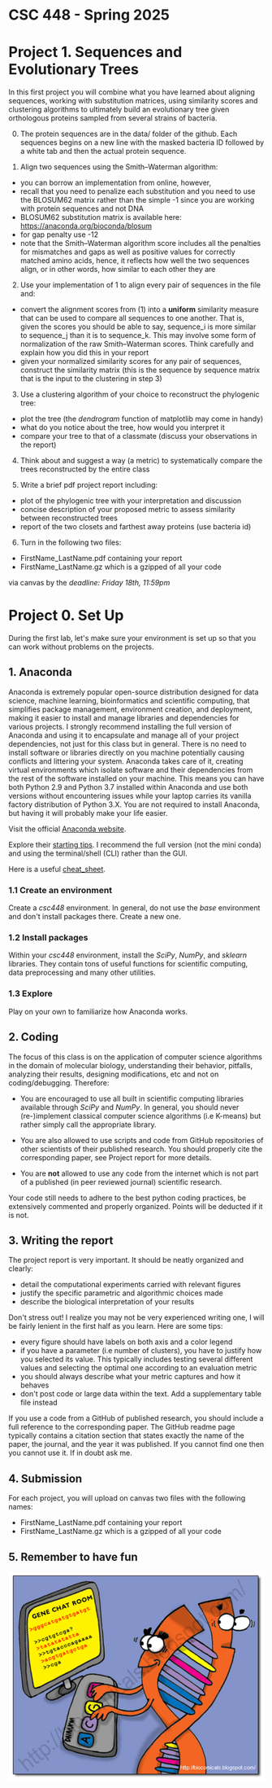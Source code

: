 # CSC 448 - Spring 2025



# Project 1. Sequences and Evolutionary Trees

In this first project you will combine what you have learned about aligning sequences, working with substitution matrices, using similarity scores and clustering algorithms to ultimately build an evolutionary tree given orthologous proteins sampled from several strains of bacteria.

0. The protein sequences are in the data/ folder of the github. Each sequences begins on a new line with the masked bacteria ID followed by a white tab and then the actual protein sequence.

1. Align two sequences using the Smith–Waterman algorithm:
- you can borrow an implementation from online, however,
- recall that you need to penalize each substitution and you need to use the BLOSUM62 matrix rather than the simple -1 since you are working with protein sequences and not DNA
- BLOSUM62 substitution matrix is available here: https://anaconda.org/bioconda/blosum
- for gap penalty use -12
- note that the Smith–Waterman algorithm score includes all the penalties for mismatches and gaps as well as positive values for correctly matched amino acids, hence, it reflects how well the two sequences align, or in other words, how similar to each other they are

2. Use your implementation of 1 to align every pair of sequences in the file and:
- convert the alignment scores from (1) into a **uniform** similarity measure that can be used to compare all sequences to one another. That is, given the scores you should be able to say, sequence\_i is more similar to sequence\_j than it is to sequence\_k. This may involve some form of normalization of the raw Smith–Waterman scores. Think carefully and explain how you did this in your report
- given your normalized similarity scores for any pair of sequences, construct the similarity matrix (this is the sequence by sequence matrix that is the input to the clustering in step 3)

3. Use a clustering algorithm of your choice to reconstruct the phylogenic tree:
- plot the tree (the *dendrogram* function of matplotlib may come in handy)
- what do you notice about the tree, how would you interpret it
- compare your tree to that of a classmate (discuss your observations in the report)

4. Think about and suggest a way (a metric) to systematically compare the trees reconstructed by the entire class


5. Write a brief pdf project report including:
- plot of the phylogenic tree with your interpretation and discussion
- concise description of your proposed metric to assess similarity between reconstructed trees
- report of the two closets and farthest away proteins (use bacteria id)

6. Turn in the following two files: 
- FirstName_LastName.pdf containing your report
- FirstName_LastName.gz which is a gzipped of all your code

via canvas by the *deadline: Friday 18th, 11:59pm*





# Project 0. Set Up

During the first lab, let's make sure your environment is set up so that you can work without problems on the projects. 


## 1. Anaconda

Anaconda is extremely popular open-source distribution designed for data science, machine learning, bioinformatics and scientific computing, that simplifies package management, environment creation, and deployment, making it easier to install and manage libraries and dependencies for various projects. I strongly recommend installing the full version of Anaconda and using it to encapsulate and manage all of your project dependencies, not just for this class but in general. There is no need to install software or libraries directly on you machine potentially causing conflicts and littering your system. Anaconda takes care of it, creating virtual environments which isolate software and their dependencies from the rest of the software installed on your machine. This means you can have both Python 2.9 and Python 3.7 installed within Anaconda and use both versions without encountering issues while your laptop carries its vanilla factory distribution of Python 3.X. You are not required to install Anaconda, but having it will probably make your life easier.

Visit the official [Anaconda website](https://anaconda.org/).

Explore their [starting tips](https://www.anaconda.com/docs/getting-started/getting-started). I recommend the full version (not the mini conda) and using the terminal/shell (CLI) rather than the GUI.

Here is a useful [cheat_sheet](https://docs.conda.io/projects/conda/en/4.6.0/_downloads/52a95608c49671267e40c689e0bc00ca/conda-cheatsheet.pdf).


### 1.1 Create an environment
Create a *csc448* environment. In general, do not use the *base* environment and don't install packages there. Create a new one.  

### 1.2 Install packages
Within your *csc448* environment, install the *SciPy*, *NumPy*, and *sklearn* libraries. They contain tons of useful functions for scientific computing, data preprocessing and many other utilities.  

### 1.3 Explore
Play on your own to familiarize how Anaconda works.


## 2. Coding

The focus of this class is on the application of computer science algorithms in the domain of molecular biology, understanding their behavior, pitfalls, analyzing their results, designing modifications, etc and not on coding/debugging. Therefore:

- You are encouraged to use all built in scientific computing libraries available through *SciPy* and *NumPy*. In general, you should never (re-)implement classical computer science algorithms (i.e K-means) but rather simply call the appropriate library.

- You are also allowed to use scripts and code from GitHub repositories of other scientists of their published research. You should properly cite the corresponding paper, see Project report for more details.

- You are **not** allowed to use any code from the internet which is not part of a published (in peer reviewed journal) scientific research.

Your code still needs to adhere to the best python coding practices, be extensively commented and properly organized. Points will be deducted if it is not.

## 3. Writing the report

The project report is very important. It should be neatly organized and clearly:

- detail the computational experiments carried with relevant figures
- justify the specific parametric and algorithmic choices made
- describe the biological interpretation of your results

Don't stress out! I realize you may not be very experienced writing one, I will be fairly lenient in the first half as you learn. Here are some tips:

- every figure should have labels on both axis and a color legend
- if you have a parameter (i.e number of clusters), you have to justify how you selected its value. This typically includes testing several different values and selecting the optimal one according to an evaluation metric
- you should always describe what your metric captures and how it behaves
- don't post code or large data within the text. Add a supplementary table file instead

If you use a code from a GitHub of published research, you should include a full reference to the corresponding paper. The GitHub readme page typically contains a citation section that states exactly the name of the paper, the journal, and the year it was published. If you cannot find one then you cannot use it. If in doubt ask me.

## 4. Submission

For each project, you will upload on canvas two files with the following names: 

- FirstName_LastName.pdf containing your report
- FirstName_LastName.gz which is a gzipped of all your code


## 5. Remember to have fun

![alt text](fun.png)